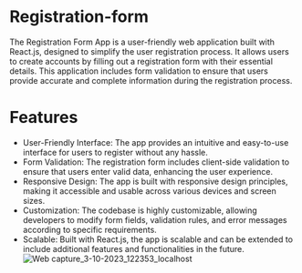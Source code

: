 # Registration-form

The Registration Form App is a user-friendly web application built with React.js, designed to simplify the user registration process. It allows users to create accounts by filling out a registration form with their essential details. This application includes form validation to ensure that users provide accurate and complete information during the registration process.


# Features
* User-Friendly Interface: The app provides an intuitive and easy-to-use interface for users to register without any hassle.
* Form Validation: The registration form includes client-side validation to ensure that users enter valid data, enhancing the user experience.
* Responsive Design: The app is built with responsive design principles, making it accessible and usable across various devices and screen sizes.
* Customization: The codebase is highly customizable, allowing developers to modify form fields, validation rules, and error messages according to specific requirements.
* Scalable: Built with React.js, the app is scalable and can be extended to include additional features and functionalities in the future.
![Web capture_3-10-2023_122353_localhost](https://github.com/Abhi9765/React-JS-Project/assets/138243988/1af95569-70e9-4999-914e-d3c1e5ddaafa)
